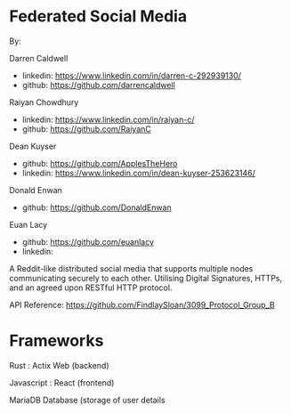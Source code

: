# Federated Social Media
By:

Darren Caldwell 
* linkedin: https://www.linkedin.com/in/darren-c-292939130/
* github: https://github.com/darrencaldwell


Raiyan Chowdhury
* linkedin: https://www.linkedin.com/in/raiyan-c/
* github: https://github.com/RaiyanC

Dean Kuyser
* github: https://github.com/ApplesTheHero
* linkedin: https://www.linkedin.com/in/dean-kuyser-253623146/

Donald Enwan
* github: https://github.com/DonaldEnwan

Euan Lacy
* github: https://github.com/euanlacy
* linkedin: 

A Reddit-like distributed social media that supports multiple nodes communicating securely to each other.
Utilising Digital Signatures, HTTPs, and an agreed upon RESTful HTTP protocol.

API Reference:
https://github.com/FindlaySloan/3099_Protocol_Group_B

# Frameworks
Rust        : Actix Web (backend)

Javascript  : React (frontend)

MariaDB Database (storage of user details
